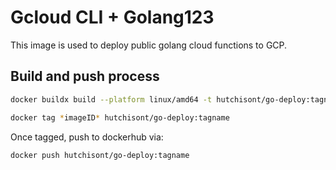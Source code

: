 # Gcloud CLI + Golang123

This image is used to deploy public golang cloud functions to GCP.

## Build and push process

```bash
docker buildx build --platform linux/amd64 -t hutchisont/go-deploy:tagname .
```

```bash
docker tag *imageID* hutchisont/go-deploy:tagname
```

Once tagged, push to dockerhub via:

```bash
docker push hutchisont/go-deploy:tagname
```
